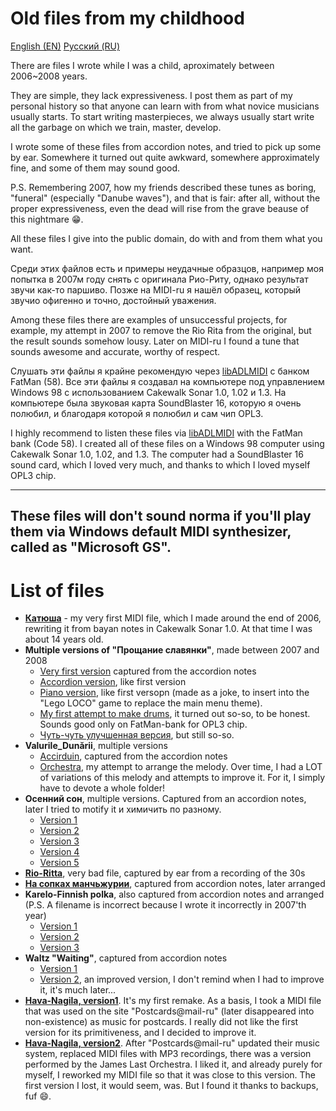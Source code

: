 # Old files from my childhood

[English (EN)](README.md) [Русский (RU)](README.RUS.md)

There are files I wrote while I was a child, aproximately between 2006~2008 years.

They are simple, they lack expressiveness. I post them as part of my personal
history so that anyone can learn with from what novice musicians usually starts.
To start writing masterpieces, we always usually start write all the garbage on
which we train, master, develop.

I wrote some of these files from accordion notes, and tried to pick up some by
ear. Somewhere it turned out quite awkward, somewhere approximately fine, and
some of them may sound good.

P.S. Remembering 2007, how my friends described these tunes as boring, "funeral"
(especially "Danube waves"), and that is fair: after all, without the proper
expressiveness, even the dead will rise from the grave beause of this nightmare :grin:.

All these files I give into the public domain, do with and from them what you want.

Среди этих файлов есть и примеры неудачные образцов, например моя попытка в
2007м году снять с оригинала Рио-Риту, однако результат звучи как-то паршиво.
Позже на MIDI-ru я нашёл образец, который звучио офигенно и точно, достойный
уважения.

Among these files there are examples of unsuccessful projects, for example, my
attempt in 2007 to remove the Rio Rita from the original, but the result sounds
somehow lousy. Later on MIDI-ru I found a tune that sounds awesome and
accurate, worthy of respect.


Слушать эти файлы я крайне рекомендую через [libADLMIDI](https://github.com/Wohlstand/libADLMIDI) с банком FatMan (58).
Все эти файлы я создавал на компьютере под управлением Windows 98 с
использованием Cakewalk Sonar 1.0, 1.02 и 1.3. На компьютере была звуковая карта
SoundBlaster 16, которую я очень полюбил, и благодаря которой я полюбил и сам
чип OPL3.

I highly recommend to listen these files via [libADLMIDI](https://github.com/Wohlstand/libADLMIDI) with
the FatMan bank (Code 58). I created all of these files on a Windows 98 computer
using Cakewalk Sonar 1.0, 1.02, and 1.3. The computer had a SoundBlaster 16 sound
card, which I loved very much, and thanks to which I loved myself OPL3 chip.

-------------
**These files will don't sound norma if you'll play them via Windows default MIDI synthesizer, called as "Microsoft GS".**
-------------

# List of files
* [**Катюша**](Katusha.mid) - my very first MIDI file, which I made around the
end of 2006, rewriting it from bayan notes in Cakewalk Sonar 1.0. At that time
I was about 14 years old.
* **Multiple versions of "Прощание славянки"**, made between 2007 and 2008
  * [Very first version](Slav_ver1.mid) captured from the accordion notes
  * [Accordion version](Slav_accordion.mid), like first version
  * [Piano version](Slav_piano.mid), like first versopn (made as a joke, to insert into the
    "Lego LOCO" game to replace the main menu theme).
  * [My first attempt to make drums](Slav_ver2-1.mid), it turned out so-so, to be honest.
  Sounds good only on FatMan-bank for OPL3 chip.
  * [Чуть-чуть улучшенная версия](Slav_ver2-2.mid), but still so-so.
* **Valurile_Dunării**, multiple versions
  * [Accirduin](Valurile_Dun%C4%83rii_accordion.mid), captured from the accordion notes
  * [Orchestra](Valurile_Dun%C4%83rii_orchestra.mid), my attempt to arrange the melody.
  Over time, I had a LOT of variations of this melody and attempts to improve it.
  For it, I simply have to devote a whole folder!
* **Осенний сон**, multiple versions. Captured from an accordion notes, later I tried to motify it
и химичить по разному.
  * [Version 1](Ossennij_son_ver1.mid)
  * [Version 2](Ossennij_son_ver2.mid)
  * [Version 3](Ossennij_son_ver3.mid)
  * [Version 4](Ossennij_son_ver4.mid)
  * [Version 5](Ossennij_son_ver5.mid)
* [**Rio-Ritta**](Rio-Ritta.mid), very bad file, captured by ear from a recording of the 30s
* [**На сопках манчьжурии**](Na_sopkah_manchzhuriji.mid), captured from accordion notes, later arranged
* **Karelo-Finnish polka**, also captured from accordion notes and arranged (P.S. A filename is incorrect because I wrote it incorrectly in 2007'th year)
  * [Version 1](KorelloFinskayapolka_ver1.mid)
  * [Version 2](KorelloFinskayapolka_ver2.mid)
  * [Version 3](KorelloFinskayapolka_ver3.mid)
* **Waltz "Waiting"**, captured from accordion notes
  * [Version 1](Ozhidanie_ver1.mid)
  * [Version 2](Ozhidanie_ver2.mid), an improved version, I don't remind when I had to improve it, it's much later...
* [**Hava-Nagila, version1**](HavaNagila_ver1.mid). It's my first remake. As a basis,
I took a MIDI file that was used on the site "Postcards@mail-ru" (later disappeared
into non-existence) as music for postcards. I really did not like the first version
for its primitiveness, and I decided to improve it.
* [**Hava-Nagila, version2**](HavaNagila_ver1.mid). After "Postcards@mail-ru" updated
their music system, replaced MIDI files with MP3 recordings, there was a version performed
by the James Last Orchestra. I liked it, and already purely for myself, I reworked my MIDI file
so that it was close to this version. The first version I lost, it would seem, was. But I
found it thanks to backups, fuf :smile:.

